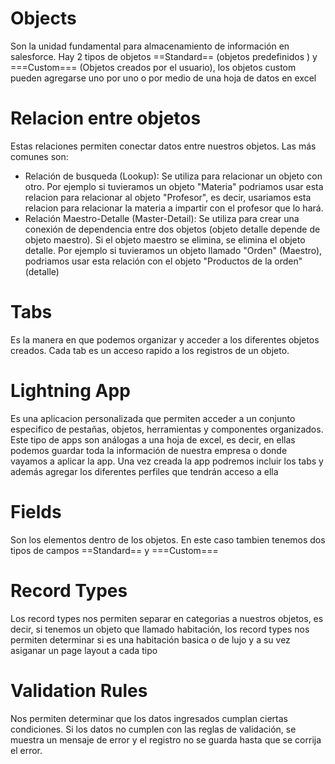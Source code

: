 # Objects
Son la unidad fundamental para almacenamiento de información en salesforce. Hay 2 tipos de objetos ==Standard== (objetos predefinidos ) y ===Custom=== (Objetos creados por el usuario), los objetos custom pueden agregarse uno por uno o por medio de una hoja de datos en excel

# Relacion entre objetos
Estas relaciones permiten conectar datos entre nuestros objetos. Las más comunes son:
- Relación de busqueda (Lookup):
	Se utiliza para relacionar un objeto con otro. 
	Por ejemplo si tuvieramos un objeto "Materia" podriamos usar esta relacion para relacionar al objeto "Profesor", es decir, usariamos esta relacion para relacionar la materia a impartir con el profesor que lo hará.
- Relación Maestro-Detalle (Master-Detail):
	Se utiliza para crear una conexión de dependencia entre dos objetos (objeto detalle depende de objeto maestro). Si el objeto maestro se elimina, se elimina el objeto detalle. 
	Por ejemplo si tuvieramos un objeto llamado "Orden" (Maestro), podriamos usar esta relación con el objeto "Productos de la orden" (detalle)
# Tabs
Es la manera en que podemos organizar y acceder a los diferentes objetos creados. Cada tab es un acceso rapido a los registros de un objeto.
# Lightning App
Es una aplicacion personalizada que permiten acceder a un conjunto especifico de pestañas, objetos, herramientas y componentes organizados. Este tipo de apps son análogas a una hoja de excel, es decir, en ellas podemos guardar toda la información de nuestra empresa o donde vayamos a aplicar la app. Una vez creada la app podremos incluir los tabs y además agregar los diferentes perfiles que tendrán acceso a ella

# Fields
Son los elementos dentro de los objetos. En este caso tambien tenemos dos tipos de campos ==Standard== y ===Custom===

# Record Types
Los record types nos permiten separar en categorias a nuestros objetos, es decir, si tenemos un objeto que llamado habitación, los record types nos permiten determinar si es una habitación basica o de lujo y a su vez asiganar un page layout a cada tipo

# Validation Rules
Nos permiten determinar que los datos ingresados cumplan ciertas condiciones. Si los datos no cumplen con las reglas de validación, se muestra un mensaje de error y el registro no se guarda hasta que se corrija el error.





